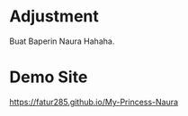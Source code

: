 # Adjustment
Buat Baperin Naura Hahaha.

# Demo Site
 <a href="https://fatur285.github.io/My-Princess-Naura">https://fatur285.github.io/My-Princess-Naura</a>
